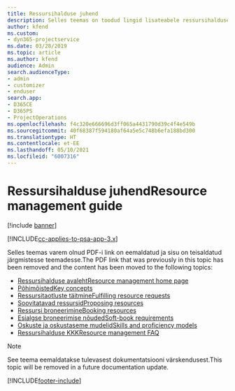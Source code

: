 ```yaml
---
title: Ressursihalduse juhend
description: Selles teemas on toodud lingid lisateabele ressursihalduse kohta rakenduses Project Service Automation
author: kfend
ms.custom:
- dyn365-projectservice
ms.date: 03/28/2019
ms.topic: article
ms.author: kfend
audience: Admin
search.audienceType:
- admin
- customizer
- enduser
search.app:
- D365CE
- D365PS
- ProjectOperations
ms.openlocfilehash: f4c320e666696d3ff065a4431790d39c4f4e549b
ms.sourcegitcommit: 40f68387f594180af64a5e5c748b6efa188bd300
ms.translationtype: HT
ms.contentlocale: et-EE
ms.lasthandoff: 05/10/2021
ms.locfileid: "6007316"
---
```

# <a name="resource-management-guide"></a><span data-ttu-id="d99bf-103">Ressursihalduse juhend</span><span class="sxs-lookup"><span data-stu-id="d99bf-103">Resource management guide</span></span>

[!include [banner](../../includes/psa-now-project-operations.md)]

[!INCLUDE[cc-applies-to-psa-app-3.x](../../includes/cc-applies-to-psa-app-3x.md)]

<span data-ttu-id="d99bf-104">Selles teemas varem olnud PDF-i link on eemaldatud ja sisu on teisaldatud järgmistesse teemadesse.</span><span class="sxs-lookup"><span data-stu-id="d99bf-104">The PDF link that was previously in this topic has been removed and the content has been moved to the following topics:</span></span>

- [<span data-ttu-id="d99bf-105">Ressursihalduse avaleht</span><span class="sxs-lookup"><span data-stu-id="d99bf-105">Resource management home page</span></span>](../resource-management-home-page.md)
- [<span data-ttu-id="d99bf-106">Põhimõisted</span><span class="sxs-lookup"><span data-stu-id="d99bf-106">Key concepts</span></span>](../reports-key-concepts.md)
- [<span data-ttu-id="d99bf-107">Ressursitaotluste täitmine</span><span class="sxs-lookup"><span data-stu-id="d99bf-107">Fulfilling resource requests</span></span>](../resource-management-fulfill-requests.md)
- [<span data-ttu-id="d99bf-108">Soovitatavad ressursid</span><span class="sxs-lookup"><span data-stu-id="d99bf-108">Proposing resources</span></span>](../resource-management-propose-resources.md)
- [<span data-ttu-id="d99bf-109">Ressursi broneerimine</span><span class="sxs-lookup"><span data-stu-id="d99bf-109">Booking resources</span></span>](../resource-management-book-resources-scheduleboard.md)
- [<span data-ttu-id="d99bf-110">Esialgse broneerimise nõuded</span><span class="sxs-lookup"><span data-stu-id="d99bf-110">Soft-book requirements</span></span>](../resource-management-softbook-requirements.md)
- [<span data-ttu-id="d99bf-111">Oskuste ja oskustaseme mudelid</span><span class="sxs-lookup"><span data-stu-id="d99bf-111">Skills and proficiency models</span></span>](../resource-management-skills-proficiency.md)
- [<span data-ttu-id="d99bf-112">Ressursihalduse KKK</span><span class="sxs-lookup"><span data-stu-id="d99bf-112">Resource management FAQ</span></span>](../resource-management-faq.md)

> [!NOTE]
> <span data-ttu-id="d99bf-113">See teema eemaldatakse tulevasest dokumentatsiooni värskendusest.</span><span class="sxs-lookup"><span data-stu-id="d99bf-113">This topic will be removed in a future documentation update.</span></span> 


[!INCLUDE[footer-include](../../includes/footer-banner.md)]